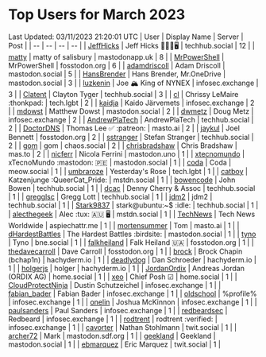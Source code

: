 # Top Users for March 2023
Last Updated: 03/11/2023 21:20:01 UTC
| User | Display Name | Server | Post |
| -- | -- | -- | -- |
| [JeffHicks](https://techhub.social/@JeffHicks) | Jeff Hicks 🐶🎼🍷🖥️ | techhub.social | 12 |
| [matty](https://mastodonapp.uk/@matty) | matty of salisbury | mastodonapp.uk | 8 |
| [MrPowerShell](https://fosstodon.org/@MrPowerShell) | MrPowerShell | fosstodon.org | 6 |
| [adamdriscoll](https://mastodon.social/@adamdriscoll) | Adam Driscoll | mastodon.social | 5 |
| [HansBrender](https://mastodon.social/@HansBrender) | Hans Brender, Mr.OneDrive | mastodon.social | 3 |
| [luzkenin](https://infosec.exchange/@luzkenin) | Joe 🏔️ King of NYNEX | infosec.exchange | 3 |
| [Clatent](https://techhub.social/@Clatent) | Clayton Tyger | techhub.social | 3 |
| [cl](https://tech.lgbt/@cl) | Chrissy LeMaire :thonkpad: | tech.lgbt | 2 |
| [kaidja](https://infosec.exchange/@kaidja) | Kaido Järvemets | infosec.exchange | 2 |
| [mdowst](https://mastodon.social/@mdowst) | Matthew Dowst | mastodon.social | 2 |
| [dwmetz](https://infosec.exchange/@dwmetz) | Doug Metz | infosec.exchange | 2 |
| [AndrewPlaTech](https://techhub.social/@AndrewPlaTech) | AndrewPlaTech | techhub.social | 2 |
| [DoctorDNS](https://masto.ai/@DoctorDNS) | Thomas Lee ✅ :patreon: | masto.ai | 2 |
| [jaykul](https://fosstodon.org/@jaykul) | Joel Bennett | fosstodon.org | 2 |
| [sstranger](https://techhub.social/@sstranger) | Stefan Stranger | techhub.social | 2 |
| [gom](https://chaos.social/@gom) | gom | chaos.social | 2 |
| [chrisbradshaw](https://mas.to/@chrisbradshaw) | Chris Bradshaw | mas.to | 2 |
| [nicferr](https://mastodon.uno/@nicferr) | Nicola Ferrini | mastodon.uno | 1 |
| [xtecnomundo](https://mastodon.social/@xtecnomundo) | xTecnoMundo :mastodon: 🇵🇪 | mastodon.social | 1 |
| [coda](https://meow.social/@coda) | Coda | meow.social | 1 |
| [umbraroze](https://tech.lgbt/@umbraroze) | Yesterday's Rose | tech.lgbt | 1 |
| [catboy](https://mstdn.social/@catboy) | Katzenjunge :QueerCat_Pride:​ | mstdn.social | 1 |
| [bowencode](https://techhub.social/@bowencode) | John Bowen | techhub.social | 1 |
| [dcac](https://techhub.social/@dcac) | Denny Cherry & Assoc | techhub.social | 1 |
| [gregglsc](https://techhub.social/@gregglsc) | Gregg Lott | techhub.social | 1 |
| [jdm2](https://techhub.social/@jdm2) | jdm2 | techhub.social | 1 |
| [Stark9837](https://techhub.social/@Stark9837) | stark@ubuntu:~$ :idle: | techhub.social | 1 |
| [alecthegeek](https://mstdn.social/@alecthegeek) | Alec :tux: 🇦🇺 🖥️ | mstdn.social | 1 |
| [TechNews](https://aspiechattr.me/@TechNews) | Tech News Worldwide | aspiechattr.me | 1 |
| [mortensummer](https://masto.ai/@mortensummer) | Tom | masto.ai | 1 |
| [dHardestBattles](https://mastodon.social/@dHardestBattles) | The Hardest Battles :birdsite: | mastodon.social | 1 |
| [tyno](https://bne.social/@tyno) | Tyno | bne.social | 1 |
| [falkheiland](https://fosstodon.org/@falkheiland) | Falk Heiland 🇺🇦 | fosstodon.org | 1 |
| [thedavecarroll](https://fosstodon.org/@thedavecarroll) | Dave Carroll | fosstodon.org | 1 |
| [brock](https://hachyderm.io/@brock) | Brock Chapin (bchap1n) | hachyderm.io | 1 |
| [deadlydog](https://hachyderm.io/@deadlydog) | Dan Schroeder | hachyderm.io | 1 |
| [holgerjs](https://hachyderm.io/@holgerjs) | holger | hachyderm.io | 1 |
| [JordanOrdix](https://home.social/@JordanOrdix) | Andreas Jordan (ORDIX AG) | home.social | 1 |
| [xeo](https://home.social/@xeo) | Chief Posh ☑ | home.social | 1 |
| [CloudProtectNinja](https://infosec.exchange/@CloudProtectNinja) | Dustin Schutzeichel | infosec.exchange | 1 |
| [fabian_bader](https://infosec.exchange/@fabian_bader) | Fabian Bader | infosec.exchange | 1 |
| [oldschool](https://infosec.exchange/@oldschool) | %profile% | infosec.exchange | 1 |
| [onelin](https://infosec.exchange/@onelin) | Joshua McKinnon | infosec.exchange | 1 |
| [paulsanders](https://infosec.exchange/@paulsanders) | Paul Sanders | infosec.exchange | 1 |
| [redbeardsec](https://infosec.exchange/@redbeardsec) | Redbeard | infosec.exchange | 1 |
| [rodtrent](https://infosec.exchange/@rodtrent) | rodtrent :verified: | infosec.exchange | 1 |
| [cavorter](https://twit.social/@cavorter) | Nathan Stohlmann | twit.social | 1 |
| [archer72](https://mastodon.sdf.org/@archer72) | Mark | mastodon.sdf.org | 1 |
| [geekland](https://mastodon.social/@geekland) | Geekland | mastodon.social | 1 |
| [ebmarquez](https://twit.social/@ebmarquez) | Eric Marquez | twit.social | 1 |
